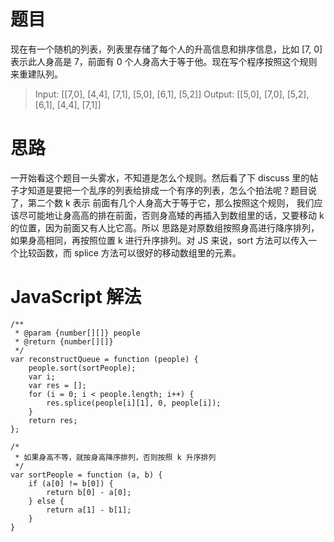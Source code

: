 # 题目
现在有一个随机的列表，列表里存储了每个人的升高信息和排序信息，比如 [7, 0] 表示此人身高是 7，前面有 0 个人身高大于等于他。现在写个程序按照这个规则来重建队列。
> Input:
[[7,0], [4,4], [7,1], [5,0], [6,1], [5,2]]
Output:
[[5,0], [7,0], [5,2], [6,1], [4,4], [7,1]]

# 思路
一开始看这个题目一头雾水，不知道是怎么个规则。然后看了下 discuss 里的帖子才知道是要把一个乱序的列表给排成一个有序的列表，怎么个拍法呢？题目说了，第二个数 k 表示
前面有几个人身高大于等于它，那么按照这个规则， 我们应该尽可能地让身高高的排在前面，否则身高矮的再插入到数组里的话，又要移动 k 的位置，因为前面又有人比它高。所以
思路是对原数组按照身高进行降序排列，如果身高相同，再按照位置 k 进行升序排列。对 JS 来说，sort 方法可以传入一个比较函数，而 splice 方法可以很好的移动数组里的元素。

# JavaScript 解法
```
/**
 * @param {number[][]} people
 * @return {number[][]}
 */
var reconstructQueue = function (people) {
    people.sort(sortPeople);
    var i;
    var res = [];
    for (i = 0; i < people.length; i++) {
        res.splice(people[i][1], 0, people[i]);
    }
    return res;
};

/*
 * 如果身高不等，就按身高降序排列，否则按照 k 升序排列
 */
var sortPeople = function (a, b) {
    if (a[0] != b[0]) {
        return b[0] - a[0];
    } else {
        return a[1] - b[1];
    }
}
```
